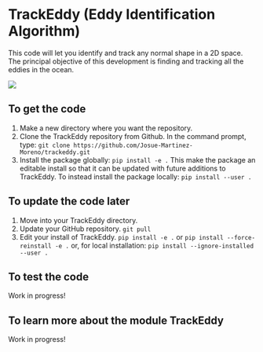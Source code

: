 # TrackEddy (Eddy Identification Algorithm)

This code will let you identify and track any normal shape in a 2D space. The principal objective of this development is finding and tracking all the eddies in the ocean. 

[<img src="https://github.com/Josue-Martinez-Moreno/trackeddy/blob/master/output/eddyn_1004.png?raw=true" class="picFloat">](https://github.com/Josue-Martinez-Moreno/trackeddy/blob/master/output/eddyn_1004.png?raw=true)

## To get the code

1. Make a new directory where you want the repository.
1. Clone the TrackEddy repository from Github. In the command prompt, type:
`git clone https://github.com/Josue-Martinez-Moreno/trackeddy.git`
1. Install the package globally:
`pip install -e .`
This make the package an editable install so that it can be updated with future additions to TrackEddy. To instead install the package locally:
`pip install --user .`


## To update the code later

1. Move into your TrackEddy directory.
1. Update your GitHub repository.
`git pull`
1. Edit your install of TrackEddy.
`pip install -e .` 
or
`pip install --force-reinstall -e .`
or, for local installation: 
`pip install --ignore-installed --user .`


## To test the code

Work in progress!

## To learn more about the module TrackEddy

Work in progress!
